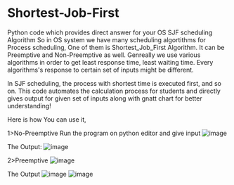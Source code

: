 # Shortest-Job-First
Python code which provides direct answer for your OS SJF scheduling Algorithm
So in OS system we have many scheduling algortithms for Process scheduling, One of them is Shortest_Job_First Algorithm. It can be Preemptive and Non-Preemptive as well. Genreally we use various algorithms in order to get least response time, least waiting time. Every algorithms's response to certain set of inputs might be different.

In SJF scheduling, the process with shortest time is executed first, and so on.
This code automates the calculation process for students and directly gives output for given set of inputs along with gnatt chart for better understanding!

Here is how You can use it,

1>No-Preemptive
Run the program on python editor and give input
![image](https://user-images.githubusercontent.com/97832138/233768417-1b395f1c-8d7c-40c8-ad02-cfce75f3530c.png)

The Output:
![image](https://user-images.githubusercontent.com/97832138/233768470-16113cc4-94c5-4880-88e6-eb2b66a9f569.png)

2>Preemptive
![image](https://user-images.githubusercontent.com/97832138/233770934-109d7147-d65c-45c9-96a5-679d49275f8f.png)

The Output
![image](https://user-images.githubusercontent.com/97832138/233770951-c8a45b11-c28c-4cee-a42b-500e89cb1d16.png)
![image](https://user-images.githubusercontent.com/97832138/233770957-ed57a7aa-72e9-4a72-bbcf-d5c34948c55d.png)




